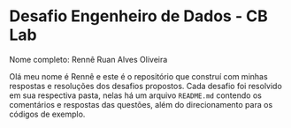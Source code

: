 # Desafio Engenheiro de Dados - CB Lab
Nome completo: Rennê Ruan Alves Oliveira

Olá meu nome é Rennê e este é o repositório que construí com minhas respostas e resoluções dos desafios propostos.
Cada desafio foi resolvido em sua respectiva pasta, nelas há um arquivo `README.md` contendo os comentários e respostas das questões, além do direcionamento para os códigos de exemplo.
